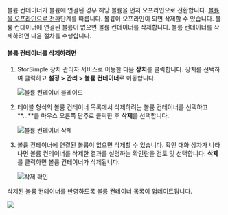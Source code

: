 <!--author=alkohli last changed: 01/23/18-->

볼륨 컨테이너가 볼륨에 연결된 경우 해당 볼륨을 먼저 오프라인으로 전환합니다. [볼륨을 오프라인으로 전환](../articles/storsimple/storsimple-8000-manage-volumes-u2.md#take-a-volume-offline)단계를 따릅니다. 볼륨이 오프라인이 되면 삭제할 수 있습니다. 볼륨 컨테이너에 연결된 볼륨이 없으면 볼륨 컨테이너를 삭제합니다. 볼륨 컨테이너를 삭제하려면 다음 절차를 수행합니다.

#### <a name="to-delete-a-volume-container"></a>볼륨 컨테이너를 삭제하려면
1. StorSimple 장치 관리자 서비스로 이동한 다음 **장치**를 클릭합니다. 장치를 선택하여 클릭하고 **설정 > 관리 > 볼륨 컨테이너**로 이동합니다.

    ![볼륨 컨테이너 블레이드](./media/storsimple-8000-create-volume-container/createvolumecontainer2.png)

2. 테이블 형식의 볼륨 컨테이너 목록에서 삭제하려는 볼륨 컨테이너를 선택하고 **...**를 마우스 오른쪽 단추로 클릭한 후 **삭제**를 선택합니다.

    ![볼륨 컨테이너 삭제](./media/storsimple-8000-delete-volume-container/deletevolumecontainer1.png)

3. 볼륨 컨테이너에 연결된 볼륨이 없으면 삭제할 수 있습니다. 확인 대화 상자가 나타나면 볼륨 컨테이너를 삭제한 결과를 설명하는 확인란을 검토 및 선택합니다. **삭제**를 클릭하면 볼륨 컨테이너가 삭제됩니다.

    ![삭제 확인](./media/storsimple-8000-delete-volume-container/deletevolumecontainer2.png)

삭제된 볼륨 컨테이너를 반영하도록 볼륨 컨테이너 목록이 업데이트됩니다.

![](./media/storsimple-8000-delete-volume-container/deletevolumecontainer5.png)



